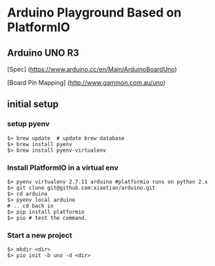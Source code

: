 # Arduino Playground Based on PlatformIO

## Arduino UNO R3

[Spec] (https://www.arduino.cc/en/Main/ArduinoBoardUno)

[Board Pin Mapping] (http://www.gammon.com.au/uno)

## initial setup

### setup pyenv

    $> brew update  # update brew database
    $> brew install pyenv
    $> brew install pyenv-virtualenv

### Install PlatformIO in a virtual env

    $> pyenv virtualenv 2.7.11 arduino #platformio runs on python 2.x
    $> git clone git@github.com:xiaotian/arduino.git
    $> cd arduino
    $> pyenv local arduino
    # .. cd back in
    $> pip install platformio
    $> pio # test the command.

### Start a new project

    $> mkdir <dir>
    $> pio init -b uno -d <dir>
    


